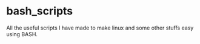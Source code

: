 # bash_scripts
All the useful scripts I have made to make linux and some other stuffs easy using BASH.
